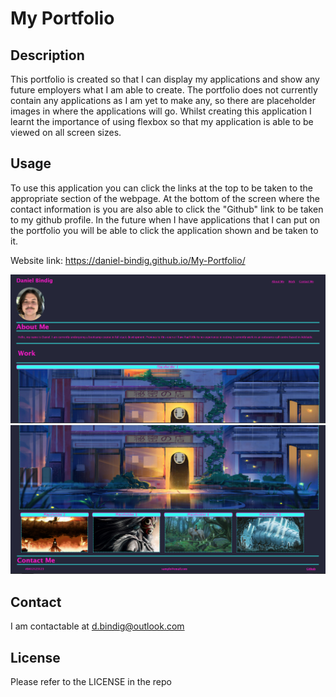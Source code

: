 # My Portfolio

## Description

This portfolio is created so that I can display my applications and show any future employers what I am able to create. The portfolio does not currently contain any applications as I am yet to make any, so there are placeholder images in where the applications will go. Whilst creating this application I learnt the importance of using flexbox so that my application is able to be viewed on all screen sizes.

## Usage

To use this application you can click the links at the top to be taken to the appropriate section of the webpage. At the bottom of the screen where the contact information is you are also able to click the "Github" link to be taken to my github profile. In the future when I have applications that I can put on the portfolio you will be able to click the application shown and be taken to it.

Website link: https://daniel-bindig.github.io/My-Portfolio/

![screenshot](/assets/images/screenshot1.PNG)
![screenshot](/assets/images/screenshot2.PNG)


## Contact

I am contactable at d.bindig@outlook.com

## License

Please refer to the LICENSE in the repo
